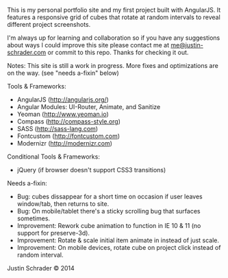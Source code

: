 This is my personal portfolio site and my first project built with AngularJS. It features a responsive grid of cubes that rotate at random intervals to reveal different project screenshots.

I'm always up for learning and collaboration so if you have any suggestions about ways I could improve this site please contact me at me@justin-schrader.com or commit to this repo. Thanks for checking it out.

Notes:
This site is still a work in progress. More fixes and optimizations are on the way. (see "needs a-fixin" below)

Tools & Frameworks:
- AngularJS (http://angularjs.org/)
- Angular Modules: UI-Router, Animate, and Sanitize
- Yeoman (http://www.yeoman.io)
- Compass (http://compass-style.org)
- SASS (http://sass-lang.com)
- Fontcustom (http://fontcustom.com)
- Modernizr (http://modernizr.com)

Conditional Tools & Frameworks:
- jQuery (if browser doesn't support CSS3 transitions)

Needs a-fixin:
- Bug: cubes dissappear for a short time on occasion if user leaves window/tab, then returns to site.
- Bug: On mobile/tablet there's a sticky scrolling bug that surfaces sometimes.
- Improvement: Rework cube animation to function in IE 10 & 11 (no support for preserve-3d).
- Improvement: Rotate & scale initial item animate in instead of just scale.
- Improvement: On mobile devices, rotate cube on project click instead of random interval.

Justin Schrader © 2014

